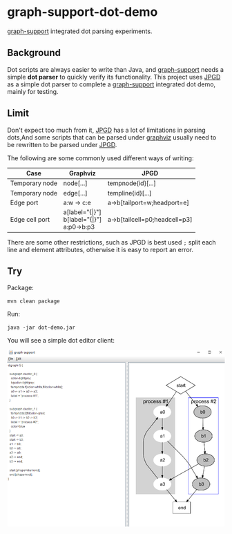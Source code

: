 # graph-support-dot-demo

[graph-support](https://github.com/jamisonjiang/graph-support) integrated dot parsing experiments.

## Background

Dot scripts are always easier to write than Java, and [graph-support](https://github.com/jamisonjiang/graph-support) needs a simple **dot parser** to quickly verify its functionality. This project uses [JPGD](http://www.alexander-merz.com/graphviz) as a simple dot parser to complete a [graph-support](https://github.com/jamisonjiang/graph-support) integrated dot demo, mainly for testing.

## Limit

Don't expect too much from it, [JPGD](http://www.alexander-merz.com/graphviz) has a lot of limitations in parsing dots,And some scripts that can be parsed under [graphviz](https://graphviz.org/) usually need to be rewritten to be parsed under [JPGD]( http://www.alexander-merz.com/graphviz).

The following are some commonly used different ways of writing:

| Case           | Graphviz                                                     | JPGD                          |
| -------------- | ------------------------------------------------------------ | ----------------------------- |
| Temporary node | node[...]                                                    | tempnode{id}[...]             |
| Temporary node | edge[...]                                                    | templine{id}[...]             |
| Edge port      | a:w -> c:e                                                   | a->b[tailport=w;headport=e]   |
| Edge cell port | a[label="{<p0>\|<p1>}"]<br/>b[label="{<p2>\|<p3>}"]<br/>a:p0->b:p3 | a->b[tailcell=p0;headcell=p3] |

There are some other restrictions, such as JPGD is best used `;`  split each line and element attributes, otherwise it is easy to report an error.

## Try

Package:

```shell
mvn clean package
```

Run:

```shell
java -jar dot-demo.jar
```

You will see a simple dot editor client:

<img src="./pic/i_1.png"/>
